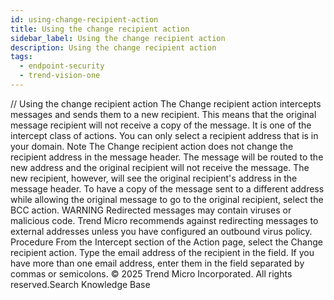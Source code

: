 ```yaml
---
id: using-change-recipient-action
title: Using the change recipient action
sidebar_label: Using the change recipient action
description: Using the change recipient action
tags:
  - endpoint-security
  - trend-vision-one
---
```


/*<![CDATA[*/ $('#title').html($('meta[name=map-description]').attr('content')); /*]]>*/ Using the change recipient action The Change recipient action intercepts messages and sends them to a new recipient. This means that the original message recipient will not receive a copy of the message. It is one of the intercept class of actions. You can only select a recipient address that is in your domain. Note The Change recipient action does not change the recipient address in the message header. The message will be routed to the new address and the original recipient will not receive the message. The new recipient, however, will see the original recipient's address in the message header. To have a copy of the message sent to a different address while allowing the original message to go to the original recipient, select the BCC action. WARNING Redirected messages may contain viruses or malicious code. Trend Micro recommends against redirecting messages to external addresses unless you have configured an outbound virus policy. Procedure From the Intercept section of the Action page, select the Change recipient action. Type the email address of the recipient in the field. If you have more than one email address, enter them in the field separated by commas or semicolons. © 2025 Trend Micro Incorporated. All rights reserved.Search Knowledge Base